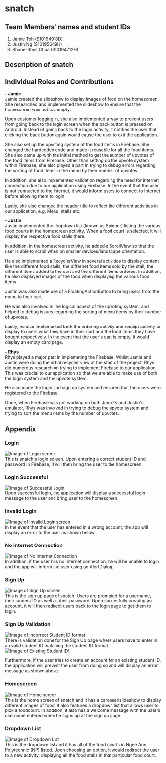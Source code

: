 # snatch

## Team Members' names and student IDs
1. Jamie Toh (S10194918D)
2. Justin Ng (S10195649H)
3. Shane-Rhys Chua (S10194712H)

## Description of snatch

## Individual Roles and Contributions
**- Jamie**\
Jamie created the slideshow to display images of food on the homescreen. She researched and implemented the slideshow to ensure that the homescreen was not too empty.

Upon customer logging in, she also implemented a way to prevent users from going back to the login screen when the back button is pressed on Android. Instead of going back to the login activity, it notifies the user that clicking the back button again would cause the user to exit the application.

She also set up the upvoting system of the food items in Firebase. She changed the hardcoded code and made it reusable for all the food items. She also came up with the initial method to get the number of upvotes of the food items from Firebase. Other than setting up the upvote system within Firebase, she also played a part in trying to debug errors regarding the sorting of food items in the menu by their number of upvotes.

In addition, she also implemented validation regarding the need for internet connection due to our application using Firebase. In the event that the user is not connected to the Internet, it would inform users to connect to Internet before allowing them to login.

Lastly, she also changed the header title to reflect the different activities in our application, e.g. Menu, stalls etc.

**- Justin**\
Justin implemented the dropdown list (known as Spinner) listing the various food courts in the homescreen activity. When a food court is selected, it will display the respective food stalls there.

In addition, in the homescreen activity, he added a ScrollView so that the user is able to scroll when on smaller devices/landscape orientation.

He also implemented a RecyclerView in several activities to display content like the different food stalls, the differnet food items sold by the stall, the different items added to the cart and the different items ordered. In addition, he also displayed images of the food when displaying the various food items.

Justin was also made use of a FloatingActionButton to bring users from the menu to their cart.

He was also involved in the logical aspect of the upvoting system, and helped to debug issues regarding the sorting of menu items by their number of upvotes.

Lastly, he also implemented both the ordering activity and receipt activity to display to users what they have in their cart and the food items they have bought respectively. In the event that the user's cart is empty, it would display an empty card page.

**- Rhys**\
Rhys played a major part in implemeting the Firebase. Whilst Jamie and Justin were doing the initial recycler view at the start of the project, Rhys did numerous research on trying to implement Firebase to our application. This was crucial to our application so that we are able to make use of both the login system and the upvote system.

He also made the login and sign up system and ensured that the users were registered to the Firebase.

Once, when Firebase was not working on both Jamie's and Justin's emulator, Rhys was involved in trying to debug the upvote system and trying to sort the menu items by the number of upvotes.

## Appendix
### Login
![Image of Login screen](/githubImages/login.png)\
This is snatch's login screen. Upon entering a correct student ID and password in Firebase, it will then bring the user to the homescreen.

### Login Successful
![Image of Successful Login](/githubImages/success_login.png)\
Upon successful login, the application will display a successful login message to the user and bring user to the homescreen.

### Invalid Login
![Image of Invalid Login screen](/githubImages/invalid_login.png)\
In the event that the user has entered in a wrong account, the app will display an error to the user as shown below.

### No Internet Connection
![Image of No Internet Connection](/githubImages/no_internet.png)\
In addition, if the user has no internet connection, he will be unable to login and the app will inform the user using an AlertDialog.

### Sign Up
![Image of Sign Up screen](/githubImages/sign_up.png)\
This is the sign up page of snatch. Users are prompted for a username, their student ID as well as their password. Upon succesfully creating an account, it will then redirect users back to the login page to get them to login.

### Sign Up Validation
![Image of Incorrect Student ID format](/githubImages/sign_up_validation.png)\
There is validation done for the Sign Up page where users have to enter in an valid student ID matching the student ID format.\
![Image of Existing Student ID](/githubImages/sign_up_existing.png)\

Furthermore, if the user tries to create an account for an existing student ID, the application will prevent the user from doing so and will display an error message as shown above.

### Homescreen
![Image of Home screen](/githubImages/homescreen.png)\
This is the home screen of snatch and it has a carousel/slideshow to display different images of food. It also features a dropdown list that allows user to pick a foodcourt. In addition, it also has a welcome message with the user's username entered when he signs up at the sign up page.

### Dropdown List
![Image of Dropdown List](/githubImages/dropdown_list.png)\
This is the dropdown list and it has all of the food courts in Ngee Ann Polytechnic (NP) listed. Upon choosing an option, it would redirect the user to a new activity, displaying all the food stalls in that particular food court.
